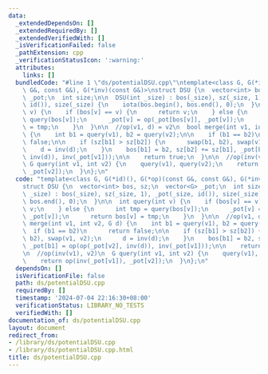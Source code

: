 ```yaml
---
data:
  _extendedDependsOn: []
  _extendedRequiredBy: []
  _extendedVerifiedWith: []
  _isVerificationFailed: false
  _pathExtension: cpp
  _verificationStatusIcon: ':warning:'
  attributes:
    links: []
  bundledCode: "#line 1 \"ds/potentialDSU.cpp\"\ntemplate<class G, G(*id)(), G(*op)(const\
    \ G&, const G&), G(*inv)(const G&)>\nstruct DSU {\n  vector<int> bos, sz;\n  vector<G>\
    \ _pot;\n  int size;\n\n  DSU(int _size) : bos(_size), sz(_size, 1), _pot(_size,\
    \ id()), size(_size) {\n    iota(bos.begin(), bos.end(), 0);\n  }\n\n  int query(int\
    \ v) {\n    if (bos[v] == v) {\n      return v;\n    } else {\n      int tmp =\
    \ query(bos[v]);\n      _pot[v] = op(_pot[bos[v]], _pot[v]);\n      return bos[v]\
    \ = tmp;\n    }\n  }\n\n  //op(v1, d) = v2\n  bool merge(int v1, int v2, G d)\
    \ {\n    int b1 = query(v1), b2 = query(v2);\n\n    if (b1 == b2)\n      return\
    \ false;\n\n    if (sz[b1] > sz[b2]) {\n      swap(b1, b2), swap(v1, v2);\n  \
    \    d = inv(d);\n    }\n    bos[b1] = b2, sz[b2] += sz[b1], _pot[b1] = op(op(_pot[v2],\
    \ inv(d)), inv(_pot[v1]));\n\n    return true;\n  }\n\n  //op(inv(v1), v2)\n \
    \ G query(int v1, int v2) {\n    query(v1), query(v2);\n    return op(inv(_pot[v1]),\
    \ _pot[v2]);\n  }\n};\n"
  code: "template<class G, G(*id)(), G(*op)(const G&, const G&), G(*inv)(const G&)>\n\
    struct DSU {\n  vector<int> bos, sz;\n  vector<G> _pot;\n  int size;\n\n  DSU(int\
    \ _size) : bos(_size), sz(_size, 1), _pot(_size, id()), size(_size) {\n    iota(bos.begin(),\
    \ bos.end(), 0);\n  }\n\n  int query(int v) {\n    if (bos[v] == v) {\n      return\
    \ v;\n    } else {\n      int tmp = query(bos[v]);\n      _pot[v] = op(_pot[bos[v]],\
    \ _pot[v]);\n      return bos[v] = tmp;\n    }\n  }\n\n  //op(v1, d) = v2\n  bool\
    \ merge(int v1, int v2, G d) {\n    int b1 = query(v1), b2 = query(v2);\n\n  \
    \  if (b1 == b2)\n      return false;\n\n    if (sz[b1] > sz[b2]) {\n      swap(b1,\
    \ b2), swap(v1, v2);\n      d = inv(d);\n    }\n    bos[b1] = b2, sz[b2] += sz[b1],\
    \ _pot[b1] = op(op(_pot[v2], inv(d)), inv(_pot[v1]));\n\n    return true;\n  }\n\
    \n  //op(inv(v1), v2)\n  G query(int v1, int v2) {\n    query(v1), query(v2);\n\
    \    return op(inv(_pot[v1]), _pot[v2]);\n  }\n};\n"
  dependsOn: []
  isVerificationFile: false
  path: ds/potentialDSU.cpp
  requiredBy: []
  timestamp: '2024-07-04 22:16:30+08:00'
  verificationStatus: LIBRARY_NO_TESTS
  verifiedWith: []
documentation_of: ds/potentialDSU.cpp
layout: document
redirect_from:
- /library/ds/potentialDSU.cpp
- /library/ds/potentialDSU.cpp.html
title: ds/potentialDSU.cpp
---
```

